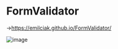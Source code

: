 # FormValidator

->https://emilciak.github.io/FormValidator/

![image](https://user-images.githubusercontent.com/123416845/225754199-417ff849-22c4-4162-a133-855b0d2644f8.png)
